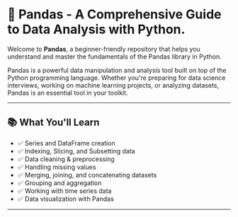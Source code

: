 # 🐼 Pandas - A Comprehensive Guide to Data Analysis with Python.

Welcome to **Pandas**, a beginner-friendly repository that helps you understand and master the fundamentals of the Pandas library in Python.

Pandas is a powerful data manipulation and analysis tool built on top of the Python programming language. Whether you're preparing for data science interviews, working on machine learning projects, or analyzing datasets, Pandas is an essential tool in your toolkit.

---

## 📚 What You'll Learn

- ✅ Series and DataFrame creation
- ✅ Indexing, Slicing, and Subsetting data
- ✅ Data cleaning & preprocessing
- ✅ Handling missing values
- ✅ Merging, joining, and concatenating datasets
- ✅ Grouping and aggregation
- ✅ Working with time series data
- ✅ Data visualization with Pandas

---
